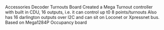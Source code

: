 Accessories Decoder
Turnouts Board
Created a Mega Turnout controller with built in CDU, 16 outputs, i.e. it can control up t0 8 points/turnouts
Also has 16 darlington outputs over I2C and can sit on Loconet or Xpressnet bus.
Based on Mega1284P
Occupancy board
